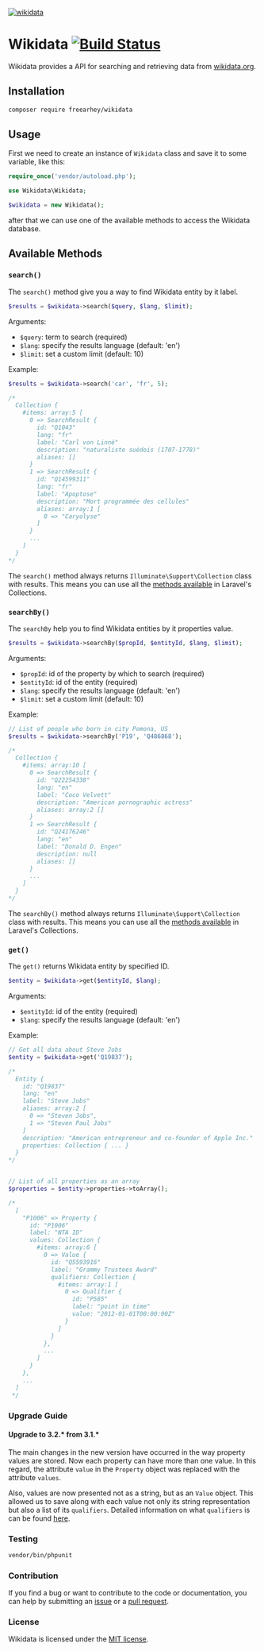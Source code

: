 [![wikidata](https://raw.githubusercontent.com/maxlath/wikidata-cli/master/assets/wikidata_logo_alone.jpg)](https://wikidata.org)


# Wikidata [![Build Status](https://travis-ci.org/freearhey/wikidata.svg?branch=master)](https://travis-ci.org/freearhey/wikidata)

Wikidata provides a API for searching and retrieving data from [wikidata.org](https://www.wikidata.org).

## Installation

```sh
composer require freearhey/wikidata
```

## Usage

First we need to create an instance of `Wikidata` class and save it to some variable, like this:

```php
require_once('vendor/autoload.php');

use Wikidata\Wikidata;

$wikidata = new Wikidata();
```

after that we can use one of the available methods to access the Wikidata database.

## Available Methods

### `search()`

The `search()` method give you a way to find Wikidata entity by it label.

```php
$results = $wikidata->search($query, $lang, $limit);
```

Arguments:

- `$query`: term to search (required) 
- `$lang`: specify the results language (default: 'en')
- `$limit`: set a custom limit (default: 10)

Example:

```php
$results = $wikidata->search('car', 'fr', 5);

/*
  Collection {
    #items: array:5 [
      0 => SearchResult {
        id: "Q1043"
        lang: "fr"
        label: "Carl von Linné"
        description: "naturaliste suédois (1707-1778)"
        aliases: []
      }
      1 => SearchResult {
        id: "Q14599311"
        lang: "fr"
        label: "Apoptose"
        description: "Mort programmée des cellules"
        aliases: array:1 [
          0 => "Caryolyse"
        ]
      }
      ...
    ]
  }
*/
```

The `search()` method always returns `Illuminate\Support\Collection` class with results. This means you can use all the [methods available](https://laravel.com/docs/5.6/collections#available-methods) in Laravel's Collections.

### `searchBy()`

The `searchBy` help you to find Wikidata entities by it properties value. 

```php
$results = $wikidata->searchBy($propId, $entityId, $lang, $limit);
```

Arguments:

- `$propId`: id of the property by which to search (required)
- `$entityId`: id of the entity (required) 
- `$lang`: specify the results language (default: 'en')
- `$limit`: set a custom limit (default: 10)

Example:

```php
// List of people who born in city Pomona, US
$results = $wikidata->searchBy('P19', 'Q486868');

/*
  Collection {
    #items: array:10 [
      0 => SearchResult {
        id: "Q22254338"
        lang: "en"
        label: "Coco Velvett"
        description: "American pornographic actress"
        aliases: array:2 []
      }
      1 => SearchResult {
        id: "Q24176246"
        lang: "en"
        label: "Donald D. Engen"
        description: null
        aliases: []
      }
      ...
    ]
  }
*/
```

The `searchBy()` method always returns `Illuminate\Support\Collection` class with results. This means you can use all the [methods available](https://laravel.com/docs/5.6/collections#available-methods) in Laravel's Collections.

### `get()`

The `get()` returns Wikidata entity by specified ID.

```php
$entity = $wikidata->get($entityId, $lang);
```

Arguments:

- `$entityId`: id of the entity (required) 
- `$lang`: specify the results language (default: 'en')

Example:

```php
// Get all data about Steve Jobs
$entity = $wikidata->get('Q19837');

/*
  Entity {
    id: "Q19837"
    lang: "en"
    label: "Steve Jobs"
    aliases: array:2 [
      0 => "Steven Jobs",
      1 => "Steven Paul Jobs"
    ]
    description: "American entrepreneur and co-founder of Apple Inc."
    properties: Collection { ... }
  }
*/


// List of all properties as an array
$properties = $entity->properties->toArray();

/*
  [
    "P1006" => Property {
      id: "P1006"
      label: "NTA ID"
      values: Collection {
        #items: array:6 [
          0 => Value {
            id: "Q5593916"
            label: "Grammy Trustees Award"
            qualifiers: Collection {
              #items: array:1 [
                0 => Qualifier {
                  id: "P585"
                  label: "point in time"
                  value: "2012-01-01T00:00:00Z"
                }
              ]
            }
          },
          ...
        ]
      }
    },
    ...
  ]
 */
```

### Upgrade Guide

#### Upgrade to 3.2.* from 3.1.*

The main changes in the new version have occurred in the way property values are stored. Now each property can have more than one value. In this regard, the attribute `value` in the `Property` object was replaced with the attribute `values`.

Also, values are now presented not as a string, but as an `Value` object. This allowed us to save along with each value not only its string representation but also a list of its `qualifiers`. Detailed information on what `qualifiers` is can be found [here](https://www.wikidata.org/wiki/Help:Qualifiers).

### Testing

```sh
vendor/bin/phpunit
```

### Contribution
If you find a bug or want to contribute to the code or documentation, you can help by submitting an [issue](https://github.com/freearhey/wikidata/issues) or a [pull request](https://github.com/freearhey/wikidata/pulls).

### License
Wikidata is licensed under the [MIT license](http://opensource.org/licenses/MIT).